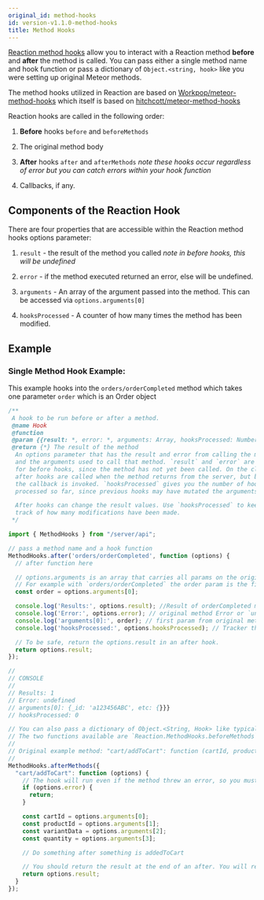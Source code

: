 ```yaml
---
original_id: method-hooks
id: version-v1.1.0-method-hooks
title: Method Hooks
---
```

    
[Reaction method hooks](https://github.com/reactioncommerce/reaction/blob/development/packages/reaction-core/server/methods/hooks/hooks.js) allow you to interact with a Reaction method **before** and **after** the method is called. You can pass either a single method name and hook function or pass a dictionary of `Object.<string, hook>` like you were setting up original Meteor methods.

The method hooks utilized in Reaction are based on [Workpop/meteor-method-hooks](https://github.com/Workpop/meteor-method-hooks) which itself is based on [hitchcott/meteor-method-hooks](https://github.com/hitchcott/meteor-method-hooks)

Reaction hooks are called in the following order:

1) **Before** hooks `before` and `beforeMethods`

2) The original method body

3) **After** hooks `after` and `afterMethods` _note these hooks occur regardless of error but you can catch errors within your hook function_

4) Callbacks, if any.

## Components of the Reaction Hook

There are four properties that are accessible within the Reaction method hooks options parameter:

1) `result` - the result of the method you called _note in before hooks, this will be undefined_

2) `error` - if the method executed returned an error, else will be undefined.

3) `arguments` - An array of the argument passed into the method. This can be accessed via `options.arguments[0]`

4) `hooksProcessed` - A counter of how many times the method has been modified.

## Example

### Single Method Hook Example:

This example hooks into the `orders/orderCompleted` method which takes one parameter `order` which is an Order object

```js
/**
 A hook to be run before or after a method.
 @name Hook
 @function
 @param {{result: *, error: *, arguments: Array, hooksProcessed: Number}}
 @return {*} The result of the method
  An options parameter that has the result and error from calling the method
  and the arguments used to call that method. `result` and `error` are null
  for before hooks, since the method has not yet been called. On the client,
  after hooks are called when the method returns from the server, but before
  the callback is invoked. `hooksProcessed` gives you the number of hooks
  processed so far, since previous hooks may have mutated the arguments.

  After hooks can change the result values. Use `hooksProcessed` to keep
  track of how many modifications have been made.
 */

import { MethodHooks } from "/server/api";

// pass a method name and a hook function
MethodHooks.after('orders/orderCompleted', function (options) {
  // after function here

  // options.arguments is an array that carries all params on the original method.
  // For example with `orders/orderCompleted` the order param is the first (and only) param.
  const order = options.arguments[0];

  console.log('Results:', options.result); //Result of orderCompleted method
  console.log('Error:', options.error); // original method Error or `undefined` if successful
  console.log('arguments[0]:', order); // first param from original method (order object in this case)
  console.log('hooksProcessed:', options.hooksProcessed); // Tracker that looks at amount times result was modified previously

  // To be safe, return the options.result in an after hook.
  return options.result;
});

//
// CONSOLE
//
// Results: 1
// Error: undefined
// arguments[0]: {_id: 'a123456ABC', etc: {}}}
// hooksProcessed: 0

// You can also pass a dictionary of Object.<String, Hook> like typical Meteor.methods.
// The two functions available are `Reaction.MethodHooks.beforeMethods` and `Reaction.MethodHooks.afterMethods`.
//
// Original example method: "cart/addToCart": function (cartId, productId, variantData, quantity)
//
MethodHooks.afterMethods({
  "cart/addToCart": function (options) {
    // The hook will run even if the method threw an error, so you must always check for an error!
    if (options.error) {
      return;
    }

    const cartId = options.arguments[0];
    const productId = options.arguments[1];
    const variantData = options.arguments[2];
    const quantity = options.arguments[3];

    // Do something after something is addedToCart

    // You should return the result at the end of an after. You will receive a warning if a result was expected.
    return options.result;
  }
});
```
